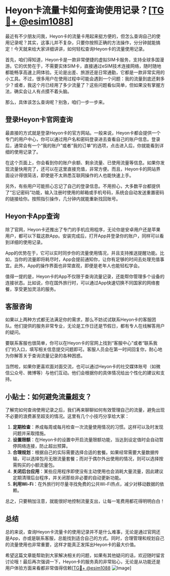 # Heyon卡流量卡如何查询使用记录？[[TG💪+ @esim1088](https://t.me/s/esim1088)]

最近有不少朋友问我，Heyon卡的流量卡用起来挺方便的，但怎么查询自己的使用记录呢？其实，这事儿并不复杂，只要你按照正确的方法操作，分分钟就能搞定！今天就来给大家详细讲讲，如何轻松查询Heyon卡的流量使用记录。

首先，咱们得知道，Heyon卡是一款非常便捷的虚拟SIM卡服务，支持全球多国漫游。它的优势在于，不需要实体SIM卡，直接通过eSIM技术连接网络，随时随地都能畅享高速上网体验。无论是出差、旅游还是日常通勤，它都是一款非常实用的小工具。不过，很多用户在使用过程中可能会遇到一个问题：我的流量到底还剩多少？或者，我这个月已经用了多少流量了？这些问题看似简单，但如果没有掌握方法，确实会让人有点摸不着头脑。

那么，具体该怎么查询呢？别急，咱们一步一步来。

## 登录Heyon卡官网查询

最直接的方式就是登录Heyon卡的官方网站。一般来说，Heyon卡都会提供一个专门的用户中心，你可以通过用户名和密码登录进去查看自己的账户信息。登录后，通常会有一个“我的账户”或者“我的订单”的选项，点击进入后，你就能看到详细的使用记录了。

在这个页面上，你会看到你的账户余额、剩余流量、已使用流量等信息。如果你发现流量快用完了，还可以在这里直接充值，非常方便。而且，Heyon卡的网站界面设计得很简洁，即使是不太熟悉互联网操作的人也能快速上手。

另外，有些用户可能担心忘记了自己的登录信息。不用担心，大多数平台都提供了“忘记密码”功能，输入注册时使用的邮箱或手机号码，系统会自动发送重置密码的链接给你。按照指引操作，几分钟内就能重新找回账号。

## Heyon卡App查询

除了官网，Heyon卡还推出了专门的手机应用程序，无论你是安卓用户还是苹果用户，都可以下载这款App。安装完成后，打开App并登录你的账户，同样可以看到详细的使用记录。

App的优势在于，它可以实时同步你的流量使用情况，并且支持推送提醒功能。比如，当你的流量即将耗尽时，App会提前通知你，让你有足够的时间去处理充值事宜。此外，App的操作界面也非常直观，即便是老年人也能轻松学会。

值得一提的是，Heyon卡的App不仅限于查询流量记录，还能帮你管理多个设备的连接状态。比如说，你在国外旅行时，可以通过App快速切换不同国家的网络套餐，享受更加灵活的服务。

## 客服咨询

如果以上两种方式都无法满足你的需求，那么不妨试试联系Heyon卡的客服团队。他们提供的服务非常专业，无论是工作日还是节假日，都有专人在线解答用户的疑问。

要联系客服也很简单，你可以在Heyon卡的官网上找到“客服中心”或者“联系我们”的入口，填写相关信息提交问题即可。客服人员会在第一时间回复你，耐心地为你解答关于查询流量记录的各种困惑。

当然啦，如果你更喜欢面对面交流，也可以通过Heyon卡的社交媒体账号（如微信公众号、微博等）与他们互动。他们会根据你的具体情况给出个性化的建议和支持。

## 小贴士：如何避免流量超支？

了解完如何查询使用记录之后，我们再来聊聊如何有效管理自己的流量，避免出现不必要的浪费甚至超支的情况。这里有几个小技巧分享给大家：

1. **定期检查**：养成每周或每月检查一次流量使用情况的习惯。这样可以及时发现问题并采取措施。
2. **设置限额**：在Heyon卡的设置中开启流量限额功能，当达到设定值时会自动暂停网络连接，防止超出预算。
3. **合理规划**：根据自己的实际需要选择合适的套餐。如果经常需要大量数据传输，可以选择包月无限流量套餐；而对于偶尔外出使用的情况，则可以选择按需购买的小额流量包。
4. **关闭后台应用**：某些应用程序即使没有主动使用也会消耗大量流量，因此建议定期清理后台程序，并关闭那些非必要的自动更新功能。
5. **利用Wi-Fi**：在外旅行时尽量寻找免费的公共Wi-Fi热点，减少对移动数据的依赖。

总之，只要稍加注意，就能很好地控制流量支出，让每一笔费用都花得明明白白！

## 总结

总的来说，查询Heyon卡流量卡的使用记录并不是什么难事，无论是通过官网还是App，亦或是联系客服，总能找到适合自己的方式。同时，合理管理和规划自己的流量使用也非常重要，这样才能真正发挥出Heyon卡的最大价值。

希望这篇文章能帮助到大家解决相关的问题，如果有其他疑问的话，欢迎随时留言讨论哦！最后再次强调一下，Heyon卡的服务真的非常贴心，无论是从功能还是用户体验方面来看都非常值得信赖[[TG💪+ @esim1088](https://t.me/s/esim1088) ![Image](https://i.postimg.cc/4NQfJmqS/Snipaste-2025-05-13-00-14-12.png)]